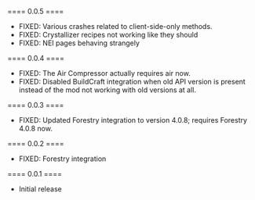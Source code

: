 ==== 0.0.5 ====

  * FIXED: Various crashes related to client-side-only methods.
  * FIXED: Crystallizer recipes not working like they should
  * FIXED: NEI pages behaving strangely

==== 0.0.4 ====

  * FIXED: The Air Compressor actually requires air now.
  * FIXED: Disabled BuildCraft integration when old API version is present instead of the mod not working with old versions at all.

==== 0.0.3 ====

  * FIXED: Updated Forestry integration to version 4.0.8; requires Forestry 4.0.8 now.

==== 0.0.2 ====

  * FIXED: Forestry integration

==== 0.0.1 ====

 * Initial release
